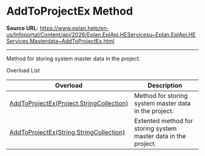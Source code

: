 # AddToProjectEx Method

**Source URL:** https://www.eplan.help/en-us/Infoportal/Content/api/2026/Eplan.EplApi.HEServicesu~Eplan.EplApi.HEServices.Masterdata~AddToProjectEx.html

---

Method for storing system master data in the project.

Overload List

| Overload | Description |
| --- | --- |
| [AddToProjectEx(Project,StringCollection)](Eplan.EplApi.HEServicesu~Eplan.EplApi.HEServices.Masterdata~AddToProjectEx(Project,StringCollection).html) | Method for storing system master data in the project. |
| [AddToProjectEx(String,StringCollection)](Eplan.EplApi.HEServicesu~Eplan.EplApi.HEServices.Masterdata~AddToProjectEx(String,StringCollection).html) | Extented method for storing system master data in the project. |
